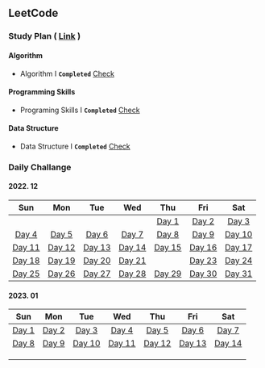 ## LeetCode



### Study Plan ( [Link](https://leetcode.com/study-plan/) )

#### Algorithm

- Algorithm I **`Completed`** [Check](./Algorithm)

#### Programming Skills

- Programing Skills I **`Completed`** [Check](./ProgrammingSkills)

#### Data Structure

- Data Structure I **`Completed`** [Check](./DataStructure)



### Daily Challange

#### 2022. 12

|                  Sun                  |                  Mon                  |                  Tue                  |                  Wed                  |                  Thu                  |                 Fri                  |                  Sat                  |
| :-----------------------------------: | :-----------------------------------: | :-----------------------------------: | :-----------------------------------: | :-----------------------------------: | :----------------------------------: | :-----------------------------------: |
|                                       |                                       |                                       |                                       | [Day 1](./Problems/leetcode_1704.md)  | [Day 2](./Problems/leetcode_1657.md) |  [Day 3](./Problems/leetcode_451.md)  |
| [Day 4](./Problems/leetcode_2256.md)  |  [Day 5](./Problems/leetcode_876.md)  |  [Day 6](./Problems/leetcode_328.md)  |  [Day 7](./Problems/leetcode_938.md)  |  [Day 8](./Problems/leetcode_872.md)  | [Day 9](./Problems/leetcode_1026.md) | [Day 10](./Problems/leetcode_1339.md) |
| [Day 11](./Problems/leetcode_124.md)  |  [Day 12](./Problems/leetcode_70.md)  | [Day 13](./Problems/leetcode_931.md)  | [Day 14](./Problems/leetcode_198.md)  | [Day 15](./Problems/leetcode_1143.md) | [Day 16](./Problems/leetcode_232.md) | [Day 17](./Problems/leetcode_150.md)  |
| [Day 18](./Problems/leetcode_739.md)  | [Day 19](./Problems/leetcode_1971.md) | [Day 20](./Problems/leetcode_841.md)  | [Day 21](./Problems/leetcode_886.md)  |                                       | [Day 23](./Problems/leetcode_309.md) | [Day 24](./Problems/leetcode_790.md)  |
| [Day 25](./Problems/leetcode_2389.md) |  [Day 26](./Problems/leetcode_55.md)  | [Day 27](./Problems/leetcode_2279.md) | [Day 28](./Problems/leetcode_1962.md) | [Day 29](./Problems/leetcode_1834.md) | [Day 30](./Problems/leetcode_797.md) | [Day 31](./Problems/leetcode_980.md)  |

#### 2023. 01

|                 Sun                 |                 Mon                 |                 Tue                  |                  Wed                  |                  Thu                  |                  Fri                  |                  Sat                  |
| :---------------------------------: | :---------------------------------: | :----------------------------------: | :-----------------------------------: | :-----------------------------------: | :-----------------------------------: | :-----------------------------------: |
| [Day 1](./Problems/leetcode_290.md) | [Day 2](./Problems/leetcode_520.md) | [Day 3](./Problems/leetcode_944.md)  | [Day 4](./Problems/leetcode_2244.md)  |  [Day 5](./Problems/leetcode_452.md)  | [Day 6](./Problems/leetcode_1833.md)  |  [Day 7](./Problems/leetcode_134.md)  |
| [Day 8](./Problems/leetcode_149.md) | [Day 9](./Problems/leetcode_144.md) | [Day 10](./Problems/leetcode_100.md) | [Day 11](./Problems/leetcode_1443.md) | [Day 12](./Problems/leetcode_1519.md) | [Day 13](./Problems/leetcode_2246.md) | [Day 14](./Problems/leetcode_1061.md) |
|                                     |                                     |                                      |                                       |                                       |                                       |                                       |
|                                     |                                     |                                      |                                       |                                       |                                       |                                       |
|                                     |                                     |                                      |                                       |                                       |                                       |                                       |


